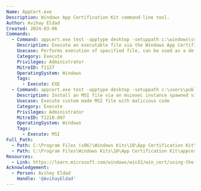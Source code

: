 ```yaml
---
Name: AppCert.exe
Description: Windows App Certification Kit command-line tool.
Author: Avihay Eldad
Created: 2024-03-06
Commands:
  - Command: appcert.exe test -apptype desktop -setuppath c:\windows\system32\notepad.exe -reportoutputpath c:\users\public\output.xml
    Description: Execute an executable file via the Windows App Certification Kit command-line tool.
    Usecase: Performs execution of specified file, can be used as a defense evasion
    Category: Execute
    Privileges: Administrator
    MitreID: T1127
    OperatingSystem: Windows
    Tags:
      - Execute: EXE
  - Command: appcert.exe test -apptype desktop -setuppath c:\users\public\malicious.msi -setupcommandline /q -reportoutputpath c:\users\public\output.xml
    Description: Install an MSI file via an msiexec instance spawned via appcert.exe as parent process.
    Usecase: Execute custom made MSI file with malicious code
    Category: Execute
    Privileges: Administrator
    MitreID: T1218.007
    OperatingSystem: Windows
    Tags:
      - Execute: MSI
Full_Path:
  - Path: C:\Program Files (x86)\Windows Kits\10\App Certification Kit\appcert.exe
  - Path: C:\Program Files\Windows Kits\10\App Certification Kit\appcert.exe
Resources:
  - Link: https://learn.microsoft.com/windows/win32/win_cert/using-the-windows-app-certification-kit
Acknowledgement:
  - Person: Avihay Eldad
    Handle: '@AvihayEldad'
---
```

